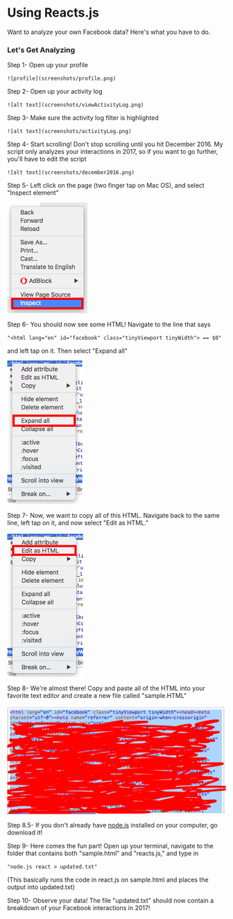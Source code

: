 # Using Reacts.js

Want to analyze your own Facebook data? Here's what you have to do.

### Let's Get Analyzing
Step 1- Open up your profile

```
![profile](screenshots/profile.png)
```

Step 2- Open up your activity log

```
![alt text](screenshots/viewActivityLog.png)
```

Step 3- Make sure the activity log filter is highlighted

```
![alt text](screenshots/activityLog.png)
```

Step 4- Start scrolling! Don't stop scrolling until you hit December 2016. My script only analyzes your interactions in 2017, so if you want to go further, you'll have to edit the script

```
![alt text](screenshots/december2016.png)
```

Step 5- Left click on the page (two finger tap on Mac OS), and select "Inspect element"

![alt text](screenshots/inspectElement.png)

Step 6- You should now see some HTML! Navigate to the line that says 

```
"<html lang="en" id="facebook" class="tinyViewport tinyWidth"> == $0"
```

and left tap on it. Then select "Expand all"

![alt text](screenshots/expandAll.png)

Step 7- Now, we want to copy all of this HTML. Navigate back to the same line, left tap on it, and now select "Edit as HTML."

![alt text](screenshots/editAsHTML.png)

Step 8- We're almost there! Copy and paste all of the HTML into your favorite text editor and create a new file called "sample.HTML"

![alt text](screenshots/HTML.png)

Step 8.5- If you don't already have [node.js](https://nodejs.org/en/) installed on your computer, go download it! 

Step 9- Here comes the fun part! Open up your terminal, navigate to the folder that contains both "sample.html" and "reacts.js," and type in 

```
"node.js react > updated.txt"
```

(This basically runs the code in react.js on sample.html and places the output into updated.txt)

Step 10- Observe your data! The file "updated.txt" should now contain a breakdown of your Facebook interactions in 2017!